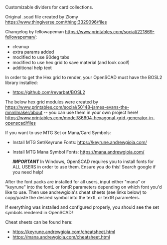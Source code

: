 Customizable dividers for card collections.

Original .scad file created by Zlomy https://www.thingiverse.com/thing:3329096/files

Changelog by fellowapeman https://www.printables.com/social/221869-fellowapeman/:

* cleanup
* extra params added
* modified to use 90deg tabs
* modified to use hex grid to save material (and look cool!)
* additional help text
  
In order to get the Hex grid to render, your OpenSCAD must have the BOSL2 library installed:

* https://github.com/revarbat/BOSL2
  
The below hex grid modules were created by https://www.printables.com/social/50148-james-evans-the-mnmlmaker/about -- you can use them in your own project here! https://www.printables.com/model/86604-hexagonal-grid-generator-in-openscad/files

If you want to use MTG Set or Mana/Card Symbols:

* Install MTG Set/Keyrune Fonts: https://keyrune.andrewgioia.com/
* Install MTG Mana Symbol Fonts: https://mana.andrewgioia.com/

    ***IMPORTANT*** In Windows, OpenSCAD requires you to install fonts for ALL USERS in order to use them. Ensure you do this! Search google if you need help!

After the font packs are installed for all users, input either "mana" or "keyrune" into the fontL or fontR parameters depending on which font you'd like to use. Then use andrewgioia's cheat sheets (see links below) to copy/paste the desired symbol into the textL or textR parameters.

If everything was installed and configured properly, you should see the set symbols rendered in OpenSCAD!

Cheat sheets can be found here:
  
* https://keyrune.andrewgioia.com/cheatsheet.html
* https://mana.andrewgioia.com/cheatsheet.html
  

